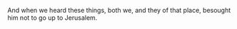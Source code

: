 And when we heard these things, both we, and they of that place, besought him not to go up to Jerusalem.
